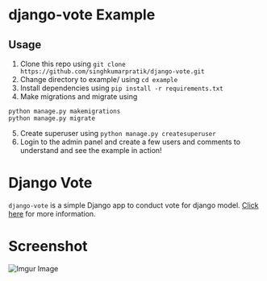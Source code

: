 # django-vote Example
## Usage
1. Clone this repo using ```git clone https://github.com/singhkumarpratik/django-vote.git```
2. Change directory to example/ using ```cd example```
3. Install dependencies using ```pip install -r requirements.txt```
4. Make migrations and migrate using
```
python manage.py makemigrations
python manage.py migrate
```
5. Create superuser using ```python manage.py createsuperuser```
6. Login to the admin panel and create a few users and comments to understand and see the example in action!
# Django Vote

``django-vote`` is a simple Django app to conduct vote for django model. [Click here](https://github.com/shellfly/django-vote) for more information.

# Screenshot
![Imgur Image](https://i.imgur.com/j4zDzXx.png)
